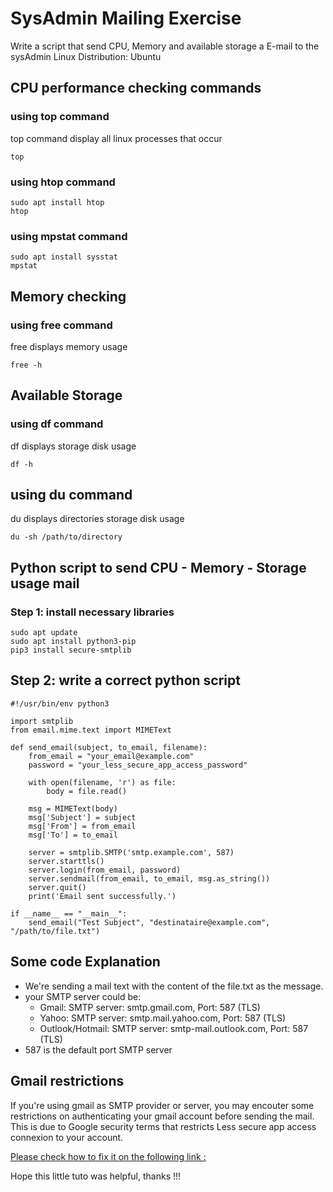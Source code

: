 
# SysAdmin Mailing Exercise

Write a script that send CPU, Memory and available storage a E-mail to the sysAdmin 
Linux Distribution: Ubuntu

## CPU performance checking commands
### using top command
top command display all linux processes that occur
```
top
```
### using htop command
```
sudo apt install htop
htop
```
### using mpstat command
```
sudo apt install sysstat
mpstat
```

## Memory checking
### using free command
free displays memory usage
```
free -h
```

## Available Storage
### using df command
df displays storage disk usage
```
df -h
```
## using du command
du displays directories storage disk usage
```
du -sh /path/to/directory
```
## Python script to send CPU - Memory - Storage usage mail
### Step 1: install necessary libraries
```
sudo apt update
sudo apt install python3-pip
pip3 install secure-smtplib
```
## Step 2: write a correct python script
```
#!/usr/bin/env python3

import smtplib
from email.mime.text import MIMEText

def send_email(subject, to_email, filename):
    from_email = "your_email@example.com"
    password = "your_less_secure_app_access_password"

    with open(filename, 'r') as file:
        body = file.read()

    msg = MIMEText(body)
    msg['Subject'] = subject
    msg['From'] = from_email
    msg['To'] = to_email

    server = smtplib.SMTP('smtp.example.com', 587)
    server.starttls()
    server.login(from_email, password)
    server.sendmail(from_email, to_email, msg.as_string())
    server.quit()
    print('Email sent successfully.')

if __name__ == "__main__":
    send_email("Test Subject", "destinataire@example.com", "/path/to/file.txt")
```
## Some code Explanation
* We're sending a mail text with the content of the file.txt as the message.
* your SMTP server could be:
    - Gmail: SMTP server: smtp.gmail.com, Port: 587 (TLS)
    - Yahoo: SMTP server: smtp.mail.yahoo.com, Port: 587 (TLS)
    - Outlook/Hotmail: SMTP server: smtp-mail.outlook.com, Port: 587 (TLS)
* 587 is the default port SMTP server


## Gmail restrictions 
If you're using gmail as SMTP provider or server, you may encouter some restrictions on authenticating your gmail account before sending the mail.
This is due to Google security terms that restricts Less secure app access connexion to your account.

[Please check how to fix it on the following link :](https://support.google.com/accounts/answer/185833?hl=fr&utm_source=google-account&utm_medium=search-screen) 

Hope this little tuto was helpful, thanks !!!

